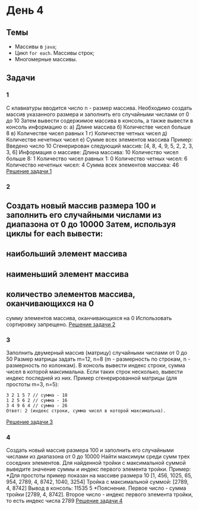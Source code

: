 # День 4

## Темы
- Массивы в `java`;
- Цикл `for each`. Массивы строк;
- Многомерные массивы.

## Задачи
### 1 
С клавиатуры вводится число n - размер массива. Необходимо создать массив
указанного размера и заполнить его случайными числами от 0 до 10 Затем вывести
содержимое массива в консоль, а также вывести в консоль информацию о:
а) Длине массива
б) Количестве чисел больше 8
в) Количестве чисел равных 1
г) Количестве четных чисел
д) Количестве нечетных чисел
е) Сумме всех элементов массива
Пример:
Введено число 10 Сгенерирован следующий массив:
[4, 8, 4, 9, 5, 2, 2, 3, 3, 6]
Информация о массиве:
Длина массива: 10
Количество чисел больше 8: 1
Количество чисел равных 1: 0
Количество четных чисел: 6
Количество нечетных чисел: 4
Сумма всех элементов массива: 46<br>
[Решение задачи 1](task_01.java)

### 2 
Создать новый массив размера 100 и заполнить его случайными числами из
диапазона от 0 до 10000
Затем, используя циклы for each вывести:
-
наибольший элемент массива
-
наименьший элемент массива
-
количество элементов массива, оканчивающихся на 0
-
сумму элементов массива, оканчивающихся на 0
Использовать сортировку запрещено.
[Решение задачи 2](task_02.java)

### 3 
Заполнить двумерный массив (матрицу) случайными числами от 0 до 50 Размер
матрицы задать m=12, n=8 (m - размерность по строкам, n - размерность по колонкам).
В консоль вывести индекс строки, сумма чисел в которой максимальна. Если таких
строк несколько, вывести индекс последней из них.
Пример сгенерированной матрицы (для простоты m=3, n=5):
```
3 2 1 5 7 // сумма - 18
1 2 5 6 2 // сумма - 16
3 4 9 6 4 // сумма - 26
Ответ: 2 (индекс строки, сумма чисел в которой максимальна).
```
[Решение задачи 3](task_03.java)

### 4 
Создать новый массив размера 100 и заполнить его случайными числами из
диапазона от 0 до 10000
Найти максимум среди сумм трех соседних элементов. Для найденной тройки с
максимальной суммой выведите значение суммы и индекс первого элемента тройки.
Пример:
*Для простоты пример показан на массиве размера 10
[1, 456, 1025, 65, 954, 2789, 4, 8742, 1040, 3254]
Тройка с максимальной суммой: [2789, 4, 8742]
Вывод в консоль:
11535
5
*Пояснение. Первое число - сумма тройки [2789, 4, 8742]. Второе число - индекс
первого элемента тройки, то есть индекс числа 2789
[Решение задачи 4](task_04.java)
